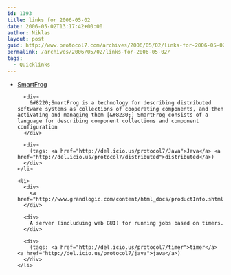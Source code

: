 ```yaml
---
id: 1193
title: links for 2006-05-02
date: 2006-05-02T13:17:42+00:00
author: Niklas
layout: post
guid: http://www.protocol7.com/archives/2006/05/02/links-for-2006-05-02/
permalink: /archives/2006/05/02/links-for-2006-05-02/
tags:
  - Quicklinks
---
```

<div class='microid-e7e805bc26bbb675b214d5b4d7ac418dde2903a4'>
  <ul>
    <li>
      <div>
        <a href="http://www.hpl.hp.com/research/smartfrog/">SmartFrog</a>
      </div>
      
      <div>
        &#8220;SmartFrog is a technology for describing distributed software systems as collections of cooperating components, and then activating and managing them [&#8230;] SmartFrog consists of a language for describing component collections and component configuration
      </div>
      
      <div>
        (tags: <a href="http://del.icio.us/protocol7/Java">Java</a> <a href="http://del.icio.us/protocol7/distributed">distributed</a>)
      </div>
    </li>
    
    <li>
      <div>
        <a href="http://www.grandlogic.com/content/html_docs/productInfo.shtml">JobServer</a>
      </div>
      
      <div>
        A server (includuing web GUI) for running jobs based on timers.
      </div>
      
      <div>
        (tags: <a href="http://del.icio.us/protocol7/timer">timer</a> <a href="http://del.icio.us/protocol7/java">java</a>)
      </div>
    </li>
  </ul>
</div>